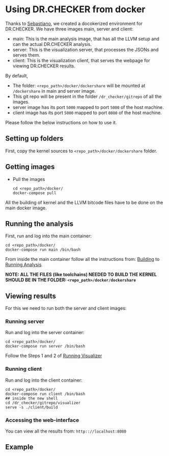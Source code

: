 Using DR.CHECKER from docker
===================
Thanks to [Sebastiano](https://github.com/Phat3), we created a docokerized environment for DR.CHECKER. 
We have three images main, server and client:
* main: This is the main analysis image, that has all the LLVM setup and can the actual DR.CHECKER analysis.
* server: This is the visualization server, that processes the JSONs and serves them.
* client: This is the visualization client, that serves the webpage for viewing DR.CHECKER results.

By default,
* The folder: `<repo_path>/docker/dockershare` will be mounted at `/dockershare` in main and server image.
* This git repo will be present in the folder `/dr_checker/gitrepo` of all the images.
* server image has its port `5000` mapped to port `5000` of the host machine.
* client image has its port `5000` mapped to port `8080` of the host machine.

Please follow the below instructions on how to use it.

## Setting up folders
First, copy the kernel sources to `<repo_path>/docker/dockershare` folder.
## Getting images
* Pull the images
   ```
   cd <repo_path>/docker/
   docker-compose pull
   ```
All the building of kernel and the LLVM bitcode files have to be done on the main docker image.
## Running the analysis
First, run and log into the main container:
```
cd <repo_path>/docker/
docker-compose run main /bin/bash
```
From inside the main container follow all the instructions from: [Building](https://github.com/ucsb-seclab/dr_checker#2-building) to [Running Analysis](https://github.com/ucsb-seclab/dr_checker#32-running-drchecker-analysis)

**NOTE: ALL THE FILES (like toolchains) NEEDED TO BUILD THE KERNEL SHOULD BE IN THE FOLDER: `<repo_path>/docker/dockershare`**
## Viewing results
For this we need to run both the server and client images:
### Running server
Run and log into the server container:
```
cd <repo_path>/docker/
docker-compose run server /bin/bash
```
Follow the Steps 1 and 2 of [Running Visualizer](https://github.com/ucsb-seclab/dr_checker/tree/speedy/visualizer#running-the-visualizer)
### Running client
Run and log into the client container:
```
cd <repo_path>/docker/
docker-compose run client /bin/bash
## inside the new shell
cd /dr_checker/gitrepo/visualizer
serve -s ./client/build
```

### Accessing the web-interface
You can view all the results from: `http:://localhost:8080`
## Example
